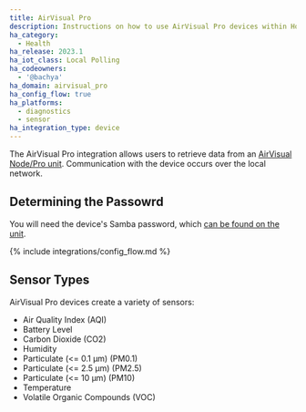 ```yaml
---
title: AirVisual Pro
description: Instructions on how to use AirVisual Pro devices within Home Assistant
ha_category:
  - Health
ha_release: 2023.1
ha_iot_class: Local Polling
ha_codeowners:
  - '@bachya'
ha_domain: airvisual_pro
ha_config_flow: true
ha_platforms:
  - diagnostics
  - sensor
ha_integration_type: device
---
```


The AirVisual Pro integration allows users to retrieve data from an [AirVisual Node/Pro unit](https://www.iqair.com/air-quality-monitors/airvisual-pro). Communication with the device occurs over the local network.

## Determining the Passowrd

You will need the device's Samba password, which [can be found on the unit](https://support.iqair.com/en/articles/3029331-download-the-airvisual-node-pro-s-data-using-samba).

{% include integrations/config_flow.md %}

## Sensor Types

AirVisual Pro devices create a variety of sensors:

- Air Quality Index (AQI)
- Battery Level
- Carbon Dioxide (CO2)
- Humidity
- Particulate (<= 0.1 μm) (PM0.1)
- Particulate (<= 2.5 μm) (PM2.5)
- Particulate (<= 10 μm) (PM10)
- Temperature
- Volatile Organic Compounds (VOC)
